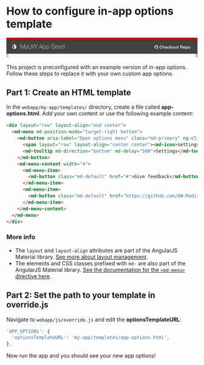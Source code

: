 # How to configure in-app options template

![demo options](./img/app-options.png)

This project is preconfigured with an example version of in-app options. Follow these steps to replace it with your own custom app options.

## Part 1: Create an HTML template

In the `webapp/my-app/templates/` directory, create a file called **app-options.html**. Add your own content or use the following example content:

```html
<div layout="row" layout-align="end center">
  <md-menu md-position-mode="target-right bottom">
    <md-button aria-label="Open options menu" class="md-primary" ng-click="$mdOpenMenu($event)">
      <span layout="row" layout-align="center center"><md-icon>settings</md-icon></span>
      <md-tooltip md-direction="bottom" md-delay="500">Settings</md-tooltip>
    </md-button>
    <md-menu-content width="4">
      <md-menu-item>
        <md-button class="md-default" href="#">Give feedback</md-button>
      </md-menu-item>
      <md-menu-item>
        <md-button class="md-default" href="https://github.com/UW-Madison-DoIT/my-app-seed"><span><i class="fa fa-github"></i> Checkout Repo</span></md-button>
      </md-menu-item>
    </md-menu-content>
  </md-menu>
</div>
```

### More info

- The `layout` and `layout-align` attributes are part of the AngularJS Material library. [See more about layout management](https://material.angularjs.org/latest/layout/introduction).
- The elements and CSS classes prefixed with `md-` are also part of the AngularJS Material library. [See the documentation for the `<md-menu>` directive here](https://material.angularjs.org/latest/demo/menu).

## Part 2: Set the path to your template in override.js

Navigate to `webapp/js/override.js` and edit the **optionsTemplateURL**:

```js
'APP_OPTIONS': {
  'optionsTemplateURL': 'my-app/templates/app-options.html',
},
```

Now run the app and you should see your new app options!
